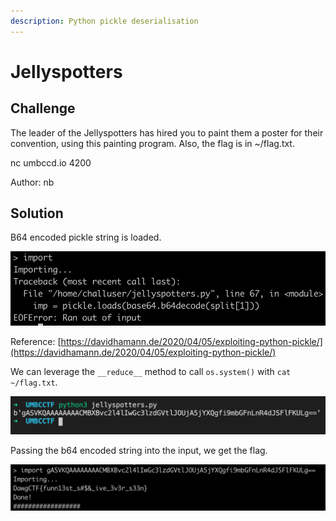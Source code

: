 ```yaml
---
description: Python pickle deserialisation
---
```


# Jellyspotters

## Challenge

The leader of the Jellyspotters has hired you to paint them a poster for their convention, using this painting program. Also, the flag is in ~/flag.txt.

nc umbccd.io 4200

Author: nb

## Solution

B64 encoded pickle string is loaded.

![](../../.gitbook/assets/35f4f9a7c7b3430e898e553101246fdd.png)

Reference: [https://davidhamann.de/2020/04/05/exploiting-python-pickle/](https://davidhamann.de/2020/04/05/exploiting-python-pickle/)

We can leverage the `__reduce__` method to call `os.system()` with `cat ~/flag.txt`.

![](../../.gitbook/assets/75afcd6be6074897baf166909d6fc4b1.png)

Passing the b64 encoded string into the input, we get the flag.

![](../../.gitbook/assets/0269343d05774da5a46bfa109ec88533.png)

